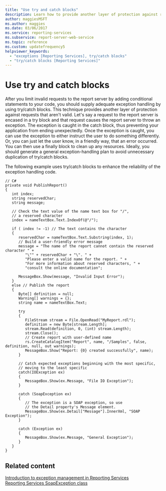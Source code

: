 ```yaml
---
title: "Use try and catch blocks"
description: Learn how to provide another layer of protection against requests that aren't valid by applying adequate exception handling by using try/catch blocks.
author: maggiesMSFT
ms.author: maggies
ms.date: 03/06/2017
ms.service: reporting-services
ms.subservice: report-server-web-service
ms.topic: reference
ms.custom: updatefrequency5
helpviewer_keywords:
  - "exceptions [Reporting Services], try/catch blocks"
  - "try/catch blocks [Reporting Services]"
---
```


# Use try and catch blocks
  After you limit invalid requests to the report server by adding conditional statements to your code, you should supply adequate exception handling by using try/catch blocks. This technique provides another layer of protection against requests that aren't valid. Let's say a request to the report server is encased in a try block and that request causes the report server to throw an exception. The exception is caught in the catch block, thus preventing your application from ending unexpectedly. Once the exception is caught, you can use the exception to either instruct the user to do something differently. Or, you can just let the user know, in a friendly way, that an error occurred. You can then use a finally block to clean up any resources. Ideally, you should generate a general exception-handling plan to avoid unnecessary duplication of try/catch blocks.  
  
 The following example uses try/catch blocks to enhance the reliability of the exception handling code.  
  
```  
// C#  
private void PublishReport()  
{  
   int index;  
   string reservedChar;  
   string message;  
  
   // Check the text value of the name text box for "/",  
   // a reserved character  
   index = nameTextBox.Text.IndexOf(@"/");  
  
   if ( index != -1) // The text contains the character  
   {  
      reservedChar = nameTextBox.Text.Substring(index, 1);  
      // Build a user-friendly error message  
      message = "The name of the report cannot contain the reserved character " +  
         "\"" + reservedChar + "\". " +  
         "Please enter a valid name for the report. " +  
         "For more information about reserved characters, " +  
         "consult the online documentation";  
  
      MessageBox.Show(message, "Invalid Input Error");  
   }  
   else // Publish the report  
   {  
      Byte[] definition = null;  
      Warning[] warnings = {};  
      string name = nameTextBox.Text;  
  
      try  
      {  
         FileStream stream = File.OpenRead("MyReport.rdl");  
         definition = new Byte[stream.Length];  
         stream.Read(definition, 0, (int) stream.Length);  
         stream.Close();  
         // Create report with user-defined name  
         rs.CreateCatalogItem("Report", name, "/Samples", false, definition, null, out warnings);  
         MessageBox.Show("Report: {0} created successfully", name);  
      }  
  
      // Catch expected exceptions beginning with the most specific,  
      // moving to the least specific  
      catch(IOException ex)  
      {  
         MessageBox.Show(ex.Message, "File IO Exception");  
      }  
  
      catch (SoapException ex)  
      {  
         // The exception is a SOAP exception, so use  
         // the Detail property's Message element.  
         MessageBox.Show(ex.Detail["Message"].InnerXml, "SOAP Exception");   
      }  
  
      catch (Exception ex)  
      {  
         MessageBox.Show(ex.Message, "General Exception");  
      }  
   }  
}  
```  
  
## Related content  
 [Introduction to exception management in Reporting Services](../../../reporting-services/report-server-web-service-net-framework-exception-handling/introducing-exception-handling-in-reporting-services.md)   
 [Reporting Services SoapException class](../../../reporting-services/report-server-web-service-net-framework-exception-handling/soapexception-class/reporting-services-soapexception-class.md)  
  
  
